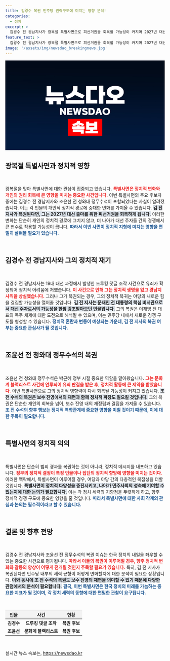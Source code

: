 ```yaml
---
title: 김경수 복권 민주당 권력구도에 미치는 영향 분석!
categories:
  - 정치
excerpt: >
  김경수 전 경남지사가 광복절 특별사면으로 피선거권을 회복할 가능성이 커지며 2027년 대선 출마가 초읽기에 들어갔다. 이재명 전 대표에게 도전할 새로운 야권의 중심으로 떠오를지 주목된다!
feature_text: >
  김경수 전 경남지사가 광복절 특별사면으로 피선거권을 회복할 가능성이 커지며 2027년 대선 출마가 초읽기에 들어갔다. 이재명 전 대표에게 도전할 새로운 야권의 중심으로 떠오를지 주목된다!
image: '/assets/img/newsdao_breakingnews.jpg'
---
```


<p><img src="/assets/img/newsdao_breakingnews.jpg" alt="pcversion 속보" /></p>

<h2 data-ke-size="size26">광복절 특별사면과 정치적 영향</h2>

<p data-ke-size="size16">&nbsp;</p>

<p>광복절을 맞아 특별사면에 대한 관심이 집중되고 있습니다. <b><span style="color: #ee2323;">특별사면은 정치적 변화와 개인의 권리 회복에 큰 영향을 미치는 중요한 사건입니다.</span></b> 이번 특별사면의 주요 후보자 중에는 김경수 전 경남지사와 조윤선 전 청와대 정무수석이 포함되었다는 사실이 알려졌습니다. 이는 각 인물의 개인적 정치적 경로에 중대한 변화를 가져올 수 있습니다. <b><span style="background-color: #21538527;">김 전 지사가 복권된다면, 그는 2027년 대선 출마를 위한 피선거권을 회복하게 됩니다.</span></b> 이러한 변화는 단순히 개인의 정치적 경로에 그치지 않고, 더 나아가 대선 주자들 간의 경쟁에서 큰 변수로 작용할 가능성이 큽니다. <b><span style="color: #1a5490;">따라서 이번 사면이 정치적 지형에 미치는 영향을 면밀히 살펴볼 필요가 있습니다.</span></b></p>

<p data-ke-size="size16">&nbsp;</p>

<h2 data-ke-size="size26">김경수 전 경남지사와 그의 정치적 재기</h2>

<p data-ke-size="size16">&nbsp;</p>

<p>김경수 전 경남지사는 19대 대선 과정에서 발생한 드루킹 댓글 조작 사건으로 유죄가 확정되어 정치적 어려움에 처했습니다. <b><span style="color: #ee2323;">이 사건으로 인해 그는 정치적 생명을 잃고 경남지사직을 상실했습니다.</span></b> 그러나 그가 복권되는 경우, 그의 정치적 복귀는 야당의 새로운 힘을 결집할 가능성을 열어줄 것입니다. <b><span style="background-color: #21538527;">김 전 지사는 문재인 전 대통령의 핵심 비서관으로서 대선 주자로서의 가능성을 한참 강조받아오던 인물입니다.</span></b> 그의 복권은 이재명 전 대표의 독주 체제에 대한 도전으로 해석될 수 있으며, 이는 민주당 내에서 새로운 경쟁 구도를 형성할 수 있습니다. <b><span style="color: #1a5490;">정치적 혼란과 변동이 예상되는 가운데, 김 전 지사의 복권 여부는 중요한 관심사가 될 것입니다.</span></b></p>

<p data-ke-size="size16">&nbsp;</p>

<h2 data-ke-size="size26">조윤선 전 청와대 정무수석의 복권</h2>

<p data-ke-size="size16">&nbsp;</p>

<p>조윤선 전 청와대 정무수석은 박근혜 정부 시절 중요한 역할을 맡아왔습니다. <b><span style="color: #ee2323;">그는 문화계 블랙리스트 사건에 연루되어 유죄 판결을 받은 후, 정치적 활동에 큰 제약을 받았습니다.</span></b> 이번 특별사면으로 그의 정치적 영향력이 다시 회복될 가능성이 커지고 있습니다. <b><span style="background-color: #21538527;">조 전 수석의 복권은 보수 진영에서의 재편과 함께 정치적 파장도 일으킬 것입니다.</span></b> 그의 복권은 단순한 개인의 회복을 넘어, 보수 진영 내의 재정립과 결집을 가져올 수 있습니다. <b><span style="color: #1a5490;">조 전 수석의 향후 행보는 정치적 역학관계에 중요한 영향을 미칠 것이기 때문에, 이에 대한 주목이 필요합니다.</span></b></p>

<p data-ke-size="size16">&nbsp;</p>

<h2 data-ke-size="size26">특별사면의 정치적 의의</h2>

<p data-ke-size="size16">&nbsp;</p>

<p>특별사면은 단순히 범죄 경과를 복권하는 것이 아니라, 정치적 메시지를 내포하고 있습니다. <b><span style="color: #ee2323;">정부의 정치적 결정이 특정 인물이나 집단의 정치적 향방에 영향을 미치는 것이다.</span></b> 이러한 맥락에서, 특별사면이 이루어질 경우, 여당과 야당 간의 다층적인 복잡성을 더할 것입니다. <b><span style="background-color: #21538527;">특별사면이 정치적 다양성을 증진시키고, 나아가 민주사회의 성숙에 기여할 수 있는지에 대한 논의가 필요합니다.</span></b> 이는 각 정치 세력의 지향점을 뚜렷하게 하고, 향후 정치적 경쟁 구도에 중요한 영향을 줄 것입니다. <b><span style="color: #1a5490;">따라서 특별사면에 대한 사회 각계의 관심과 논의는 필수적이라고 할 수 있습니다.</span></b></p>

<p data-ke-size="size16">&nbsp;</p>

<h2 data-ke-size="size26">결론 및 향후 전망</h2>

<p data-ke-size="size16">&nbsp;</p>

<p>김경수 전 경남지사와 조윤선 전 정무수석의 복권 이슈는 한국 정치의 내일을 좌우할 수 있는 중요한 사건으로 평가됩니다. <b><span style="color: #ee2323;">따라서 이들의 복권이 이루어질 경우, 향후 정치적 변화와 갈등의 양상이 어떻게 전개될 것인지 주목할 필요가 있습니다.</span></b> 특히, 김 전 지사가 복권된다면 민주당 내부의 세력 균형이 어떻게 변화할지에 대한 분석이 필요한 상황입니다. <b><span style="background-color: #21538527;">이와 동시에 조 전 수석의 복권도 보수 진영의 재편을 의미할 수 있기 때문에 다양한 관점에서의 분석이 필요합니다.</span></b> <b><span style="color: #1a5490;">결국, 이번 특별사면은 한국 정치의 미래를 가늠하는 중요한 지표가 될 것이며, 각 정치 세력의 동향에 대한 면밀한 관찰이 요구됩니다.</span></b> </p>

<p data-ke-size="size16">&nbsp;</p>

<table style="width: 100%; border-collapse: collapse;">
    <thead>
        <tr>
            <th style="text-align: center; background-color: #f3f3f3;"><b>인물</b></th>
            <th style="text-align: center; background-color: #f3f3f3;"><b>사건</b></th>
            <th style="text-align: center; background-color: #f3f3f3;"><b>현황</b></th>
        </tr>
    </thead>
    <tbody>
        <tr>
            <td style="text-align: center; height: 17px;"><b>김경수</b></td>
            <td style="text-align: center; height: 17px;"><b>드루킹 댓글 조작</b></td>
            <td style="text-align: center; height: 17px;"><b>복권 후보</b></td>
        </tr>
        <tr>
            <td style="text-align: center; height: 17px;"><b>조윤선</b></td>
            <td style="text-align: center; height: 17px;"><b>문화계 블랙리스트</b></td>
            <td style="text-align: center; height: 17px;"><b>복권 후보</b></td>
        </tr>
    </tbody>
</table>

<p data-ke-size="size16">&nbsp;</p>
실시간 뉴스 속보는, <a href="https://newsdao.kr" rel="dofollow">https://newsdao.kr</a>


